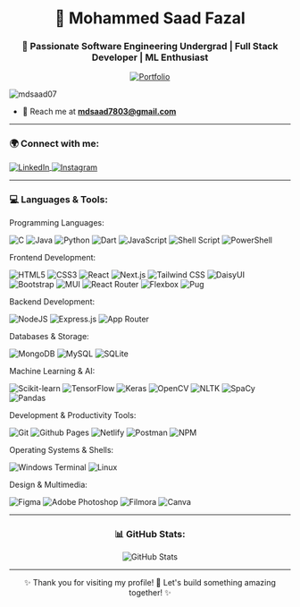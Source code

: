 <h1 align="center">👋 Mohammed Saad Fazal</h1>
<h3 align="center">🚀 Passionate Software Engineering Undergrad | Full Stack Developer | ML Enthusiast</h3>

<p align="center">
  <a href="https://portfolio-mdsaadfazal.netlify.app/" target="_blank">
    <img src="https://img.shields.io/badge/Portfolio-%2300C4CC.svg?style=for-the-badge&logo=Google-Chrome&logoColor=white" alt="Portfolio" />
  </a>
</p>

<p align="left"> <img src="https://komarev.com/ghpvc/?username=mdsaad07&label=Profile%20views&color=0e75b6&style=flat" alt="mdsaad07" /> </p>

- 📧 Reach me at **mdsaad7803@gmail.com**

---

<h3 align="left">🌍 Connect with me:</h3>
<p align="left">
  <a href="https://in.linkedin.com/in/mohammed-saad-fazal-a779371b5" target="_blank">
    <img align="center" src="https://img.shields.io/badge/LinkedIn-%230077B5.svg?style=for-the-badge&logo=linkedin&logoColor=white" alt="LinkedIn" />
  </a>
  <a href="https://instagram.com/_mdsaad07_" target="_blank">
    <img align="center" src="https://img.shields.io/badge/Instagram-%23E4405F.svg?style=for-the-badge&logo=instagram&logoColor=white" alt="Instagram" />
  </a>
</p>

---

<h3 align="left">💻 Languages & Tools:</h3>
<p align="left">
Programming Languages:
<p align="left"> <img src="https://img.shields.io/badge/c-%2300599C.svg?style=for-the-badge&logo=c&logoColor=white" alt="C" /> <img src="https://img.shields.io/badge/java-%23ED8B00.svg?style=for-the-badge&logo=openjdk&logoColor=white" alt="Java" /> <img src="https://img.shields.io/badge/python-3670A0?style=for-the-badge&logo=python&logoColor=ffdd54" alt="Python" /> <img src="https://img.shields.io/badge/dart-%230175C2.svg?style=for-the-badge&logo=dart&logoColor=white" alt="Dart" /> <img src="https://img.shields.io/badge/javascript-%23323330.svg?style=for-the-badge&logo=javascript&logoColor=%23F7DF1E" alt="JavaScript" /> <img src="https://img.shields.io/badge/shell_script-%23121011.svg?style=for-the-badge&logo=gnu-bash&logoColor=white" alt="Shell Script" /> <img src="https://img.shields.io/badge/PowerShell-%235391FE.svg?style=for-the-badge&logo=powershell&logoColor=white" alt="PowerShell" /> </p>
Frontend Development:
<p align="left"> <img src="https://img.shields.io/badge/html5-%23E34F26.svg?style=for-the-badge&logo=html5&logoColor=white" alt="HTML5" /> <img src="https://img.shields.io/badge/css3-%231572B6.svg?style=for-the-badge&logo=css3&logoColor=white" alt="CSS3" /> <img src="https://img.shields.io/badge/react-%2320232a.svg?style=for-the-badge&logo=react&logoColor=%2361DAFB" alt="React" /> <img src="https://img.shields.io/badge/Next.js-000000?style=for-the-badge&logo=nextdotjs&logoColor=white" alt="Next.js" /> <img src="https://img.shields.io/badge/Tailwind_CSS-38B2AC?style=for-the-badge&logo=tailwindcss&logoColor=white" alt="Tailwind CSS" /> <img src="https://img.shields.io/badge/DaisyUI-5A0EF8?style=for-the-badge&logo=daisyui&logoColor=white" alt="DaisyUI" /> <img src="https://img.shields.io/badge/bootstrap-%238511FA.svg?style=for-the-badge&logo=bootstrap&logoColor=white" alt="Bootstrap" /> <img src="https://img.shields.io/badge/mui-%230081CB.svg?style=for-the-badge&logo=mui&logoColor=white" alt="MUI" /> <img src="https://img.shields.io/badge/React_Router-CA4245?style=for-the-badge&logo=react-router&logoColor=white" alt="React Router" /> <img src="https://img.shields.io/badge/flexbox-%23000.svg?style=for-the-badge&logo=flexbox&logoColor=white" alt="Flexbox" /> <img src="https://img.shields.io/badge/pug-%23A86454.svg?style=for-the-badge&logo=pug&logoColor=white" alt="Pug" /> </p>
Backend Development:
<p align="left"> <img src="https://img.shields.io/badge/node.js-6DA55F?style=for-the-badge&logo=node.js&logoColor=white" alt="NodeJS" /> <img src="https://img.shields.io/badge/express.js-%23404d59.svg?style=for-the-badge&logo=express&logoColor=%2361DAFB" alt="Express.js" /> <img src="https://img.shields.io/badge/App_Router-FF4500?style=for-the-badge&logo=approuter&logoColor=white" alt="App Router" /> </p>
Databases & Storage:
<p align="left"> <img src="https://img.shields.io/badge/MongoDB-%234ea94b.svg?style=for-the-badge&logo=mongodb&logoColor=white" alt="MongoDB" /> <img src="https://img.shields.io/badge/mysql-%2300000f.svg?style=for-the-badge&logo=mysql&logoColor=white" alt="MySQL" /> <img src="https://img.shields.io/badge/sqlite-%23003B57.svg?style=for-the-badge&logo=sqlite&logoColor=white" alt="SQLite" /> </p>
Machine Learning & AI:
<p align="left"> <img src="https://img.shields.io/badge/scikit--learn-F7931E?style=for-the-badge&logo=scikit-learn&logoColor=white" alt="Scikit-learn" /> <img src="https://img.shields.io/badge/TensorFlow-%23FF6F00.svg?style=for-the-badge&logo=TensorFlow&logoColor=white" alt="TensorFlow" /> <img src="https://img.shields.io/badge/Keras-D00000?style=for-the-badge&logo=keras&logoColor=white" alt="Keras" /> <img src="https://img.shields.io/badge/OpenCV-5C3EE8?style=for-the-badge&logo=opencv&logoColor=white" alt="OpenCV" /> <img src="https://img.shields.io/badge/NLTK-005DFF?style=for-the-badge&logo=nltk&logoColor=white" alt="NLTK" /> <img src="https://img.shields.io/badge/SpaCy-09A3D5?style=for-the-badge&logo=spacy&logoColor=white" alt="SpaCy" /> <img src="https://img.shields.io/badge/pandas-%23150458.svg?style=for-the-badge&logo=pandas&logoColor=white" alt="Pandas" /> </p>
Development & Productivity Tools:
<p align="left"> <img src="https://img.shields.io/badge/Git-%23F05033.svg?style=for-the-badge&logo=git&logoColor=white" alt="Git" /> <img src="https://img.shields.io/badge/github%20pages-121013?style=for-the-badge&logo=github&logoColor=white" alt="Github Pages" /> <img src="https://img.shields.io/badge/netlify-%23000000.svg?style=for-the-badge&logo=netlify&logoColor=%23BBDEAD" alt="Netlify" /> <img src="https://img.shields.io/badge/Postman-FF6C37?style=for-the-badge&logo=postman&logoColor=white" alt="Postman" /> <img src="https://img.shields.io/badge/NPM-%23CB3837.svg?style=for-the-badge&logo=npm&logoColor=white" alt="NPM" /> </p>
Operating Systems & Shells:
<p align="left"> <img src="https://img.shields.io/badge/Windows%20Terminal-%234D4D4D.svg?style=for-the-badge&logo=windows-terminal&logoColor=white" alt="Windows Terminal" /> <img src="https://img.shields.io/badge/linux-%23FCC624.svg?style=for-the-badge&logo=linux&logoColor=black" alt="Linux" /> </p>
Design & Multimedia:
<p align="left"> <img src="https://img.shields.io/badge/Figma-%23F24E1E.svg?style=for-the-badge&logo=figma&logoColor=white" alt="Figma" /> <img src="https://img.shields.io/badge/Adobe%20Photoshop-31A8FF.svg?style=for-the-badge&logo=Adobe%20Photoshop&logoColor=white" alt="Adobe Photoshop" /> <img src="https://img.shields.io/badge/Filmora-%2300BB9F.svg?style=for-the-badge&logo=filmora&logoColor=white" alt="Filmora" /> <img src="https://img.shields.io/badge/Canva-%2300C4CC.svg?style=for-the-badge&logo=Canva&logoColor=white" alt="Canva" /> </p>
  
</p>

---

<h3 align="center">📊 GitHub Stats:</h3>
<p align="center">
  <img align="center" src="https://github-readme-stats.vercel.app/api?username=mdsaad07&show_icons=true&theme=radical" alt="GitHub Stats" />
</p>



---

<p align="center">✨ Thank you for visiting my profile! 🚀 Let's build something amazing together! ✨</p>

